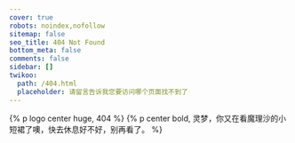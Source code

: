 ```yaml
---
cover: true
robots: noindex,nofollow
sitemap: false
seo_title: 404 Not Found
bottom_meta: false
comments: false
sidebar: []
twikoo:
  path: /404.html
  placeholder: 请留言告诉我您要访问哪个页面找不到了
---
```

{% p logo center huge, 404 %}
{% p center bold, 灵梦，你又在看魔理沙的小短裙了噢，快去休息好不好，别再看了。 %}
<!-- flag{Mzc4NzY4NTM1} -->
